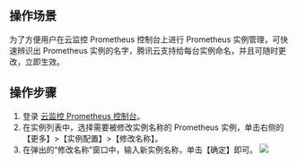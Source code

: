 ## 操作场景

为了方便用户在云监控 Prometheus 控制台上进行 Prometheus 实例管理，可快速辨识出 Prometheus 实例的名字，腾讯云支持给每台实例命名，并且可随时更改，立即生效。

## 操作步骤

1. 登录 [云监控 Prometheus 控制台](https://console.cloud.tencent.com/monitor/prometheus)。
2. 在实例列表中，选择需要被修改实例名称的 Prometheus 实例，单击右侧的【更多】>【实例配置】>【修改名称】。
3. 在弹出的“修改名称”窗口中，输入新实例名称，单击【确定】即可。
![](https://main.qcloudimg.com/raw/ba740178580c85207be0c93c588d1fa3.png)